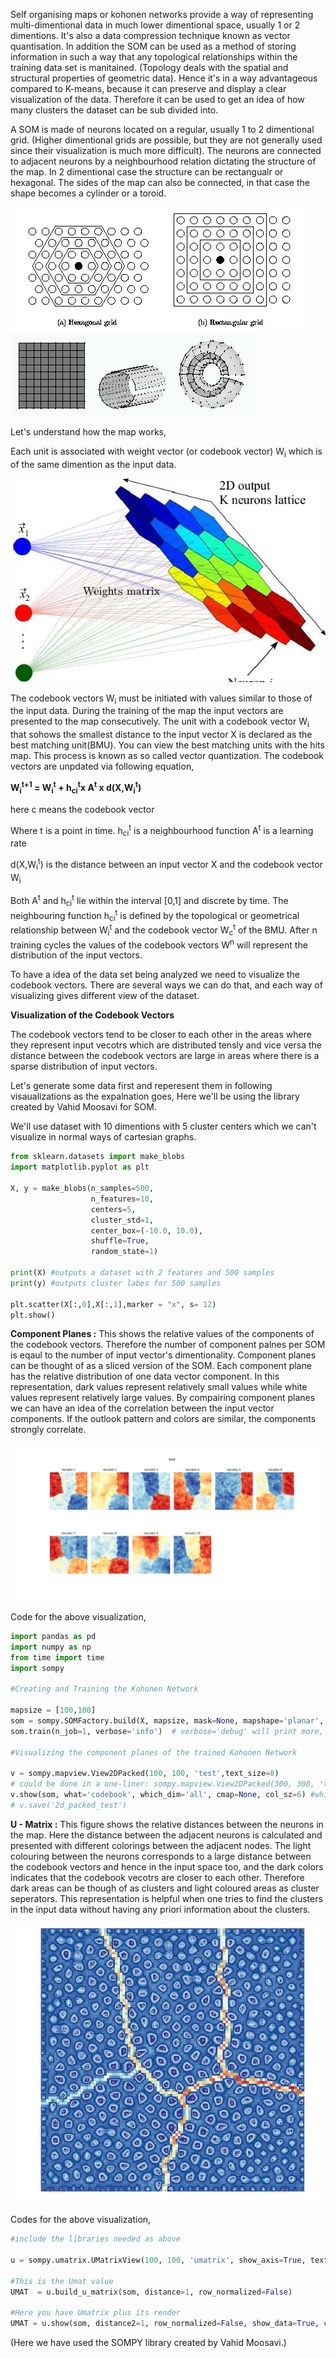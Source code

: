 Self organising maps or kohonen networks provide a way of representing multi-dimentional data in much lower dimentional space, usually 1 or 2 dimentions. It's also a data compression technique known as vector quantisation. In addition the SOM can be used as a method of storing information in such a way that any topological relationships within the training data set is manitained. (Topology deals with the spatial and structural properties of geometric data). Hence it's in a way advantageous compared to K-means, because it can preserve and display a clear visualization of the data. Therefore it can be used to get an idea of how many clusters the dataset can be sub divided into.

A SOM is made of neurons located on a regular, usually 1 to 2 dimentional grid. (Higher dimentional grids are possible, but they are not generally used since their visualization is much more difficult). The neurons are connected to adjacent neurons by a neighbourhood relation dictating the structure of the map. In 2 dimentional case the structure can be rectangualr or hexagonal. The sides of the map can also be connected, in that case the shape becomes a cylinder or a toroid. 

<img src="grids.gif" alt="blobs" class="inline"/>

<img src="shapes.gif" alt="blobs" class="inline"/>

Let's understand how the map works, 

Each unit is associated with weight vector (or codebook vector) W<sub>i</sub>  which is of the same dimention as the input data. 

<img src="Figure_10.png" alt="blobs" class="inline"/>

The codebook vectors W<sub>i</sub> must be initiated with values similar to those of the input data. During the training of the map the input vectors are presented to the map consecutively. The unit with a codebook vector W<sub>i</sub> that sohows the smallest distance to the input vector X is declared as the best matching unit(BMU). You can view the best matching units with the hits map. This process is known as so called vector quantization.
The codebook vectors are unpdated via following equation, 

**W<sub>i</sub><sup>t+1</sup> = W<sub>i</sub><sup>t</sup> + h<sub>ci</sub><sup>t</sup>x A<sup>t</sup> x d(X,W<sub>i</sub><sup>t</sup>)**

here c means the codebook vector

Where t is a point in time. 
h<sub>ci</sub><sup>t</sup> is a neighbourhood function
A<sup>t</sup> is a learning rate

d(X,W<sub>i</sub><sup>t</sup>) is the distance between an input vector X and the codebook vector W<sub>i</sub>

Both A<sup>t</sup> and h<sub>ci</sub><sup>t</sup> lie within the interval [0,1] and discrete by time.  The neighbouring function h<sub>ci</sub><sup>t</sup> is defined by the topological or geometrical relationship between W<sub>i</sub><sup>t</sup> and the codebook vector W<sub>c</sub><sup>t</sup> of the BMU. 
After n training cycles the values of the codebook vectors W<sup>n</sup> will represent the distribution of the input vectors. 

To have a idea of the data set being analyzed we need to visualize the codebook vectors. There are several ways we can do that, and each way of visualizing gives different view of the dataset. 

**Visualization of the Codebook Vectors**

The codebook vectors tend to be closer to each other in the areas where they represent input vecotrs which are distributed tensly and vice versa the distance between the codebook vectors are large in areas where there is a sparse distribution of input vectors. 

Let's generate some data first and reperesent them in following visaualizations as the expalnation goes, 
Here we'll be using the library created by Vahid Moosavi for SOM. 

We'll use dataset with 10 dimentions with 5 cluster centers which we can't visualize in normal ways of cartesian graphs.  
```python
from sklearn.datasets import make_blobs
import matplotlib.pyplot as plt

X, y = make_blobs(n_samples=500,
                  n_features=10,
                  centers=5,
                  cluster_std=1,
                  center_box=(-10.0, 10.0),
                  shuffle=True,
                  random_state=1)

print(X) #outputs a dataset with 2 features and 500 samples
print(y) #outputs cluster labes for 500 samples

plt.scatter(X[:,0],X[:,1],marker = "x", s= 12)
plt.show()
```      

**Component Planes :** 
  This shows the relative values of the components of the codebook vectors. Therefore the number of component palnes per SOM is eqaul to the number of input vector's dimentionality. Component planes can be thought of as a sliced version of the SOM. Each component plane has the relative distribution of one data vector component. 
  In this representation, dark values represent relatively small values while white values represent relatively large values. By compairing component planes we can have an idea of the correlation between the input vector components. If the outlook pattern and colors are similar, the components strongly correlate. 
  
 <img src="Figure_1.png" alt="blobs" class="inline"/>
 
 Code for the above visualization, 
 ```python
 import pandas as pd
import numpy as np
from time import time
import sompy

#Creating and Training the Kohonen Network

mapsize = [100,100]
som = sompy.SOMFactory.build(X, mapsize, mask=None, mapshape='planar', lattice='rect', normalization='var', initialization='pca', neighborhood='gaussian', training='batch', name='sompy')  # this will use the default parameters, but i can change the initialization and neighborhood methods
som.train(n_job=1, verbose='info')  # verbose='debug' will print more, and verbose=None wont print anything

#Visualizing the component planes of the trained Kohonen Network

v = sompy.mapview.View2DPacked(100, 100, 'test',text_size=8)  
# could be done in a one-liner: sompy.mapview.View2DPacked(300, 300, 'test').show(som)
v.show(som, what='codebook', which_dim='all', cmap=None, col_sz=6) #which_dim='all' default
# v.save('2d_packed_test')
```
  
**U - Matrix :**
  This figure shows the relative distances between the neurons in the map. Here the distance between the adjacent neurons is calculated and presented with different colorings between the adjacent nodes. 
  The light colouring between the neurons corresponds to a large distance between the codebook vectors and hence in the input space too, and the dark colors indicates that the codebook vecotrs are closer to each other. Therefore dark areas can be though of as clusters and light coloured areas as cluster seperators. This representation is helpful when one tries to find the clusters in the input data without having any priori information about the clusters. 

<img src="Figure_2.png" alt="blobs" class="inline"/>

Codes for the above visualization, 

```python
#include the libraries needed as above

u = sompy.umatrix.UMatrixView(100, 100, 'umatrix', show_axis=True, text_size=8, show_text=True)

#This is the Umat value
UMAT  = u.build_u_matrix(som, distance=1, row_normalized=False)

#Here you have Umatrix plus its render
UMAT = u.show(som, distance2=1, row_normalized=False, show_data=True, contooor=True, blob=False)
```

(Here we have used the SOMPY library created by Vahid Moosavi.)

